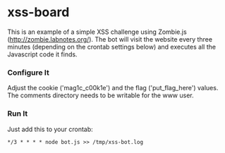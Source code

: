 xss-board
=========

This is an example of a simple XSS challenge using Zombie.js (http://zombie.labnotes.org/). The bot will visit the website every three minutes (depending on the crontab settings below) and executes all the Javascript code it finds.

### Configure It

Adjust the cookie ('mag1c_c00k1e') and the flag ('put_flag_here') values. The comments directory needs to be writable for the www user.

### Run It

Just add this to your crontab:

```
*/3 * * * * node bot.js >> /tmp/xss-bot.log
```
